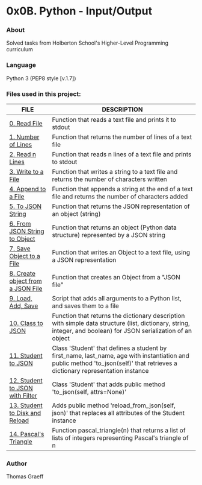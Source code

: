 # 0x0B. Python - Input/Output

### About
Solved tasks from Holberton School's Higher-Level Programming curriculum

### Language
Python 3 (PEP8 style [v.1.7])

### Files used in this project:

FILE | DESCRIPTION
----|----
[0. Read File](./0-read_file.py) | Function that reads a text file and prints it to stdout
[1. Number of Lines](./1-number_of_lines) | Function that returns the number of lines of a text file
[2. Read n Lines](./2-read_lines.py) | Function that reads n lines of a text file and prints to stdout
[3. Write to a File](./3-write_file.py) | Function that writes a string to a text file and returns the number of characters written
[4. Append to a File](./4-append_write.py) | Function that appends a string at the end of a text file and returns the number of characters added
[5. To JSON String](./5-to_json_string.py) | Function that returns the JSON representation of an object (string)
[6. From JSON String to Object](./6-from_json_string.py) | Function that returns an object (Python data structure) represented by a JSON string
[7. Save Object to a File](./7-save_to_json_file.py) | Function that writes an Object to a text file, using a JSON representation
[8. Create object from a JSON File](./8-load_from_json_file.py) | Function that creates an Object from a "JSON file"
[9. Load, Add, Save](./9-add_item.py) | Script that adds all arguments to a Python list, and saves them to a file
[10. Class to JSON](./10-class_to_json.py) | Function that returns the dictionary description with simple data structure (list, dictionary, string, integer, and boolean) for JSON serialization of an object
[11. Student to JSON](./11-student.py) | Class 'Student' that defines a student by first_name, last_name, age with instantiation and public method 'to_json(self)' that retrieves a dictionary representation instance
[12. Student to JSON with Filter](./12-student.py) | Class 'Student' that adds public method 'to_json(self, attrs=None)'
[13. Student to Disk and Reload](./13-student.py) | Adds public method 'reload_from_json(self, json)' that replaces all attributes of the Student instance
[14. Pascal's Triangle](./14-pascal_triangle.py) | Function pascal_triangle(n) that returns a list of lists of integers representing Pascal's triangle of n

### Author
Thomas Graeff

